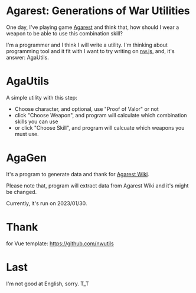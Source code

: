 # Agarest: Generations of War Utilities

One day, I've playing game [Agarest](https://en.wikipedia.org/wiki/Record_of_Agarest_War) and think that, how should I wear a weapon to be able to use this combination skill?

I'm a programmer and I think I will write a utility.  I'm thinking about programming tool and it fit with I want to try writing on [nw.js](https://nwjs.io), and, it's answer: AgaUtils.

# AgaUtils

A simple utility with this step:

- Choose character, and optional, use "Proof of Valor" or not
- click "Choose Weapon", and program will calculate which combination skills you can use
- or click "Choose Skill", and program will calcuate which weapons you must use.

# AgaGen

It's a program to generate data and thank for [Agarest Wiki](https://agarest.fandom.com).

Please note that, program will extract data from Agarest Wiki and it's might be changed.

Currently, it's run on 2023/01/30.

# Thank

for Vue template: https://github.com/nwutils

# Last

I'm not good at English, sorry. T_T

